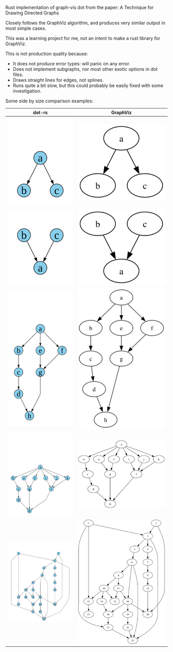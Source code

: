 Rust implementation of graph-vis dot from the paper: A Technique for Drawing Directed Graphs

Closely follows the GraphViz algorithm, and produces very similar output in most simple cases.

This was a learning project for me, not an intent to make a rust library for GraphViz.

This is not production quality because:
* It does not produce error types: will panic on any error.
* Does not implement subgraphs, nor most other exotic options
  in dot files.
* Draws straight lines for edges, not splines.
* Runs quite a bit slow, but this could probably be easily fixed
  with some investigation.
  
Some side by size comparison examples:

dot-rs | GraphViz
--- | --- |
<img src="dot_examples/basic/generated/dot-rs/a_to_b_and_c.svg"> | <img src="dot_examples/basic/generated/GraphViz/a_to_b_and_c.svg">
<img src="dot_examples/basic/generated/dot-rs/b_and_c_to_a.svg"> | <img src="dot_examples/basic/generated/GraphViz/b_and_c_to_a.svg">
<img src="dot_examples/tse_paper/generated/dot-rs/example_2_3.svg"> | <img src="dot_examples/tse_paper/generated/GraphViz/example_2_3.svg">
<img src="dot_examples/tse_paper/generated/dot-rs/example_2_3_extended.svg"> | <img src="dot_examples/tse_paper/generated/GraphViz/example_2_3_extended.svg">
<img src="dot_examples/layout/generated/dot-rs/large_example.svg"> | <img src="dot_examples/layout/generated/GraphViz/large_example.svg">